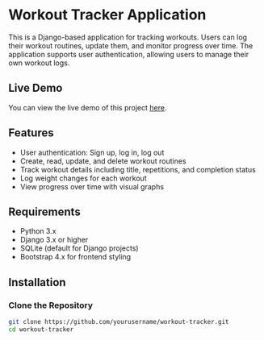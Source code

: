 # Workout Tracker Application

This is a Django-based application for tracking workouts. Users can log their workout routines, update them, and monitor progress over time. The application supports user authentication, allowing users to manage their own workout logs.


## Live Demo

You can view the live demo of this project [here](http://yourusername.pythonanywhere.com).


## Features

- User authentication: Sign up, log in, log out
- Create, read, update, and delete workout routines
- Track workout details including title, repetitions, and completion status
- Log weight changes for each workout
- View progress over time with visual graphs

## Requirements

- Python 3.x
- Django 3.x or higher
- SQLite (default for Django projects)
- Bootstrap 4.x for frontend styling

## Installation

### Clone the Repository

```bash
git clone https://github.com/yourusername/workout-tracker.git
cd workout-tracker
